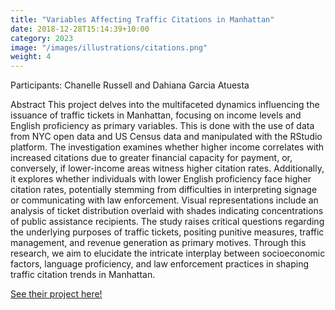 ```yaml
---
title: "Variables Affecting Traffic Citations in Manhattan"
date: 2018-12-28T15:14:39+10:00
category: 2023
image: "/images/illustrations/citations.png"
weight: 4
---
```


Participants: Chanelle Russell and Dahiana Garcia Atuesta

Abstract This project delves into the multifaceted dynamics influencing the issuance of traffic tickets in Manhattan, focusing on income levels and English proficiency as primary variables. This is done with the use of data from NYC open data and US Census data and manipulated with the RStudio platform. The investigation examines whether higher income correlates with increased citations due to greater financial capacity for payment, or, conversely, if lower-income areas witness higher citation rates. Additionally, it explores whether individuals with lower English proficiency face higher citation rates, potentially stemming from difficulties in interpreting signage or communicating with law enforcement. Visual representations include an analysis of ticket distribution overlaid with shades indicating concentrations of public assistance recipients. The study raises critical questions regarding the underlying purposes of traffic tickets, positing punitive measures, traffic management, and revenue generation as primary motives. Through this research, we aim to elucidate the intricate interplay between socioeconomic factors, language proficiency, and law enforcement practices in shaping traffic citation trends in Manhattan.

<a href = "https://rpubs.com/ChanRussell/1180524"> See their project here! </a>
